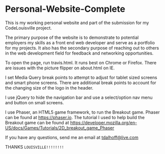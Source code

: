 # Personal-Website-Complete
This is my working personal website and part of the submission for my CodeLouisville project.

The primary purpose of the website is to demonstrate to potential employers my skills as a front end web developer and serve as 
a portfolio for my projects. It also has the secondary purpose of reaching out to others in the web development field for feedback
and networking opportunities.

To open the page, run travis.html. It runs best on Chrome or Firefox. There are issues with the picture flipper on about.html on 
IE.

I set Media Query break points to attempt to adjust for tablet sized screens and smart phone screens. There are additional break
points to account for the changing size of the logo in the header.

I use jQuery to hide the navigation bar and use a select/option nav menu and button on small screens.

I use Phaser, an HTML5 game framework, to run the Breakout game. Phaser can be found at https://phaser.io. The tutorial I used to 
help build the Breakout game can be found at https://developer.mozilla.org/en-US/docs/Games/Tutorials/2D_breakout_game_Phaser

If you have any questions, send me an email at tdalhoff@live.com

THANKS <code>LOUISVILLE!!!!!!!!
